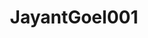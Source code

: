 ---
title: JayantGoel001
github: https://github.com/JayantGoel001
mode: dark
transition: 1s
score: 86.1
archetype:
- Github Actions
- Stats and Metrics
---